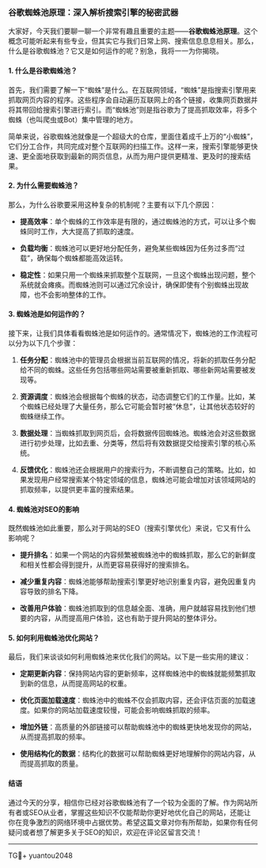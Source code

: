 ### 谷歌蜘蛛池原理：深入解析搜索引擎的秘密武器

大家好，今天我们要聊一聊一个非常有趣且重要的主题——**谷歌蜘蛛池原理**。这个概念可能听起来有些专业，但其实它与我们日常上网、搜索信息息息相关。那么，什么是谷歌蜘蛛池？它又是如何运作的呢？别急，我将一一为你揭晓。

#### 1. **什么是谷歌蜘蛛池？**

首先，我们需要了解一下“蜘蛛”是什么。在互联网领域，“蜘蛛”是指搜索引擎用来抓取网页内容的程序。这些程序会自动遍历互联网上的各个链接，收集网页数据并将其带回给搜索引擎进行索引。而“蜘蛛池”则是指谷歌为了提高抓取效率，将多个蜘蛛（也叫爬虫或Bot）集中管理的地方。

简单来说，谷歌蜘蛛池就像是一个超级大的仓库，里面住着成千上万的“小蜘蛛”，它们分工合作，共同完成对整个互联网的扫描工作。这样一来，搜索引擎能够更快速、更全面地获取到最新的网页信息，从而为用户提供更精准、更及时的搜索结果。

#### 2. **为什么需要蜘蛛池？**

那么，为什么谷歌要采用这种复杂的机制呢？主要有以下几个原因：

- **提高效率**：单个蜘蛛的工作效率是有限的，通过蜘蛛池的方式，可以让多个蜘蛛同时工作，大大提高了抓取的速度。
  
- **负载均衡**：蜘蛛池可以更好地分配任务，避免某些蜘蛛因为任务过多而“过载”，确保每个蜘蛛都能高效运转。
  
- **稳定性**：如果只用一个蜘蛛来抓取整个互联网，一旦这个蜘蛛出现问题，整个系统就会瘫痪。而蜘蛛池则可以通过冗余设计，确保即使有个别蜘蛛出现故障，也不会影响整体的工作。

#### 3. **蜘蛛池是如何运作的？**

接下来，让我们具体看看蜘蛛池是如何运作的。通常情况下，蜘蛛池的工作流程可以分为以下几个步骤：

1. **任务分配**：蜘蛛池中的管理员会根据当前互联网的情况，将新的抓取任务分配给不同的蜘蛛。这些任务包括哪些网站需要被重新抓取、哪些新网站需要被发现等。
   
2. **资源调度**：蜘蛛池会根据每个蜘蛛的状态，动态调整它们的工作量。比如，某个蜘蛛已经处理了大量任务，那么它可能会暂时被“休息”，让其他状态较好的蜘蛛继续工作。
   
3. **数据处理**：当蜘蛛抓取到网页后，会将数据传回蜘蛛池。蜘蛛池会对这些数据进行初步处理，比如去重、分类等，然后将有效数据提交给搜索引擎的核心系统。
   
4. **反馈优化**：蜘蛛池还会根据用户的搜索行为，不断调整自己的策略。比如，如果发现用户经常搜索某个特定领域的信息，蜘蛛池可能会增加对该领域网站的抓取频率，以提供更丰富的搜索结果。

#### 4. **蜘蛛池对SEO的影响**

既然蜘蛛池如此重要，那么对于网站的SEO（搜索引擎优化）来说，它又有什么影响呢？

- **提升排名**：如果一个网站的内容频繁被蜘蛛池中的蜘蛛抓取，那么它的新鲜度和相关性都会得到提升，从而更容易获得好的搜索排名。
  
- **减少重复内容**：蜘蛛池能够帮助搜索引擎更好地识别重复内容，避免因重复内容导致的排名下降。
  
- **改善用户体验**：蜘蛛池抓取到的信息越全面、准确，用户就越容易找到他们想要的内容，从而提高用户体验，这也有助于提升网站的整体评分。

#### 5. **如何利用蜘蛛池优化网站？**

最后，我们来谈谈如何利用蜘蛛池来优化我们的网站。以下是一些实用的建议：

- **定期更新内容**：保持网站内容的更新频率，这样蜘蛛池中的蜘蛛就能频繁抓取到新的信息，从而提高网站的权重。
  
- **优化页面加载速度**：蜘蛛池中的蜘蛛不仅会抓取内容，还会评估页面的加载速度。如果你的网站加载速度较慢，可能会影响蜘蛛抓取的频率。
  
- **增加外链**：高质量的外部链接可以帮助蜘蛛池中的蜘蛛更快地发现你的网站，从而提高抓取的频率。
  
- **使用结构化的数据**：结构化的数据可以帮助蜘蛛更好地理解你的网站内容，从而提高抓取的质量。

#### 结语

通过今天的分享，相信你已经对谷歌蜘蛛池有了一个较为全面的了解。作为网站所有者或SEO从业者，掌握这些知识不仅能帮助你更好地优化自己的网站，还能让你在竞争激烈的网络环境中占据优势。希望这篇文章对你有所帮助，如果你有任何疑问或者想了解更多关于SEO的知识，欢迎在评论区留言交流！

---

TG💪+ yuantou2048